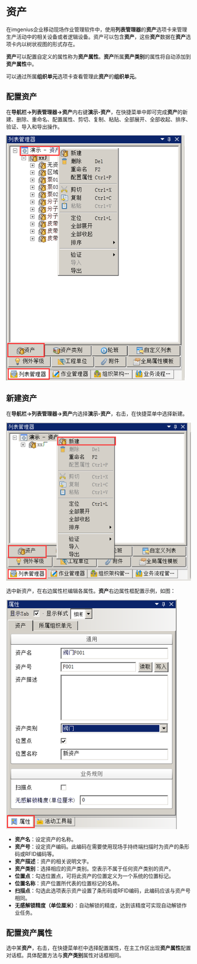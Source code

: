 # 资产
在imgenius企业移动现场作业管理软件中，使用**列表管理器**的**资产**选项卡来管理生产活动中的相关设备或者逻辑设备。资产可以包含**资产**，这些**资产**数据在**资产**选项卡内以树状视图的形式存在。

**资产**可以配置自定义的属性称为**资产属性**。**资产**所属**资产类别**的属性将自动添加到**资产属性**中。

可以通过所属**组织单元**选项卡查看管理此**资产**的**组织单元**。
## 配置资产
在**导航栏→列表管理器→资产**内右键**演示-资产**，在快捷菜单中即可完成**资产**的新建、删除、重命名、配置属性、剪切、复制、粘贴、全部展开、全部收起、排序、验证、导入和导出操作。

![](./images/资产1.png)
## 新建资产
在**导航栏→列表管理器→资产**内选择**演示-资产**，右击，在快捷菜单中选择新建。

![](./images/资产2.png)

选中新资产，在右边属性栏编辑各属性。**资产**右边属性框配置示例，如图：

![](./images/资产3.png)

* **资产名**：设定资产的名称。
* **资产号**：设定资产编码。此编码在需要使用现场手持终端扫描时为资产的条形码或RFID编码等。 
* **资产描述**：资产的相关说明文字。 
* **资产类别**：选择相应的资产类别。空表示不属于任何资产类别的资产。
* **位置点**：勾选位置点，可将此资产的位置定义为一个系统的位置标记。
* **位置名称**：资产位置所代表的位置标记的名称。
* **扫描点**：勾选此选项表示资产设置了条形码或RFID编码，此编码应该与资产号相同。
* **无感解锁精度（单位厘米）**：自动解锁的精度，达到该精度可实现自动解锁作业任务。

## 配置资产属性
选中某**资产**，右击，在快捷菜单栏中选择配置属性，在主工作区出现**资产属性**配置对话框。具体配置方法与**资产类别**属性对话框相同。

